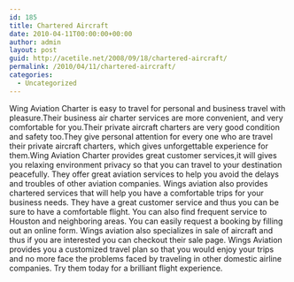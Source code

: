 ```yaml
---
id: 185
title: Chartered Aircraft
date: 2010-04-11T00:00:00+00:00
author: admin
layout: post
guid: http://acetile.net/2008/09/18/chartered-aircraft/
permalink: /2010/04/11/chartered-aircraft/
categories:
  - Uncategorized
---
```

Wing Aviation Charter is easy to travel for personal and business travel with pleasure.Their business air charter services are more convenient, and very comfortable for you.Their private aircraft charters are very good condition and safety too.They give personal attention for every one who are travel their private aircraft charters, which gives unforgettable experience for them.Wing Aviation Charter provides great customer services,it will gives you relaxing environment privacy so that you can travel to your destination peacefully. They offer great aviation services to help you avoid the delays and troubles of other aviation companies. Wings aviation also provides chartered services that will help you have a comfortable trips for your business needs. They have a great customer service and thus you can be sure to have a comfortable flight. You can also find frequent service to Houston and neighboring areas. You can easily request a booking by filling out an online form. Wings aviation also specializes in sale of aircraft and thus if you are interested you can checkout their sale page. Wings Aviation provides you a customized travel plan so that you would enjoy your trips and no more face the problems faced by traveling in other domestic airline companies. Try them today for a brilliant flight experience.